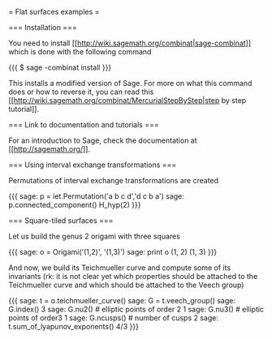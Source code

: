 = Flat surfaces examples =

=== Installation ===

You need to install [[http://wiki.sagemath.org/combinat|sage-combinat]] which is done with the following command

{{{
$ sage -combinat install
}}}

This installs a modified version of Sage. For more on what this command does or how to reverse it, you can read this [[http://wiki.sagemath.org/combinat/MercurialStepByStep|step by step tutorial]].

=== Link to documentation and tutorials ===

For an introduction to Sage, check the documentation at [[http://sagemath.org/]].

=== Using interval exchange transformations ===

Permutations of interval exchange transformations are created

{{{
sage: p = iet.Permutation('a b c d','d c b a')
sage: p.connected_component()
H_hyp(2)
}}}

=== Square-tiled surfaces ===

Let us build the genus 2 origami with three squares

{{{
sage: o = Origami('(1,2)', '(1,3)')
sage: print o
(1, 2)
(1, 3)
}}}

And now, we build its Teichmueller curve and compute some of its invariants (rk: it is not clear yet which properties should be attached to the Teichmueller curve and which should be attached to the Veech group)

{{{
sage: t = o.teichmueller_curve()
sage: G = t.veech_group()
sage: G.index()
3
sage: G.nu2()  # elliptic points of order 2
1
sage: G.nu3()  # elliptic points of order3
1
sage: G.ncusps()  # number of cusps
2
sage: t.sum_of_lyapunov_exponents()
4/3
}}}
